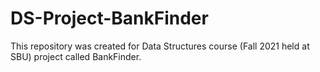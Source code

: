 # DS-Project-BankFinder
This repository was created for Data Structures course (Fall 2021 held at SBU) project called BankFinder.
